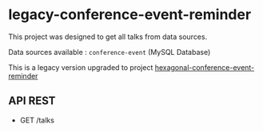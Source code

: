 # legacy-conference-event-reminder

This project was designed to get all talks from data sources.

Data sources available : `conference-event` (MySQL Database)

This is a legacy version upgraded to project [hexagonal-conference-event-reminder](https://github.com/kevin-llps/hexagonal-conference-event-reminder/tree/demo-paris-jug-solution)

## API REST 

- GET /talks
